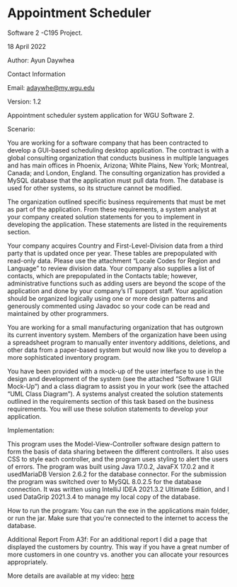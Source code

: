 # Appointment Scheduler
Software 2 -C195 Project.

18 April 2022

Author: Ayun Daywhea

Contact Information

Email: adaywhe@my.wgu.edu

Version: 1.2

Appointment scheduler system application for WGU Software 2.

Scenario:

You are working for a software company that has been contracted to develop a GUI-based scheduling desktop application. The contract is with a global consulting organization that conducts business in multiple languages and has main offices in Phoenix, Arizona; White Plains, New York; Montreal, Canada; and London, England. The consulting organization has provided a MySQL database that the application must pull data from. The database is used for other systems, so its structure cannot be modified.

The organization outlined specific business requirements that must be met as part of the application. From these requirements, a system analyst at your company created solution statements for you to implement in developing the application. These statements are listed in the requirements section.

Your company acquires Country and First-Level-Division data from a third party that is updated once per year. These tables are prepopulated with read-only data. Please use the attachment “Locale Codes for Region and Language” to review division data. Your company also supplies a list of contacts, which are prepopulated in the Contacts table; however, administrative functions such as adding users are beyond the scope of the application and done by your company’s IT support staff. Your application should be organized logically using one or more design patterns and generously commented using Javadoc so your code can be read and maintained by other programmers.

You are working for a small manufacturing organization that has outgrown its current inventory system. Members of the organization have been using a spreadsheet program to manually enter inventory additions, deletions, and other data from a paper-based system but would now like you to develop a more sophisticated inventory program.

You have been provided with a mock-up of the user interface to use in the design and development of the system (see the attached “Software 1 GUI Mock-Up”) and a class diagram to assist you in your work (see the attached “UML Class Diagram”). A systems analyst created the solution statements outlined in the requirements section of this task based on the business requirements. You will use these solution statements to develop your application.

Implementation:

This program uses the Model-View-Controller software design pattern to form the basis of data sharing between the different controllers. It also uses CSS to style each controller, and the program uses styling to alert the users of errors.
The program was built using Java 17.0.2, JavaFX 17.0.2 and it usedMariaDB Version 2.6.2 for the database connector. For the submission the program was switched over to MySQL 8.0.2.5 for the database connection.
It was written using IntelliJ IDEA 2021.3.2 Ultimate Edition, and I used DataGrip 2021.3.4 to manage my local copy of the database.

How to run the program:
You can run the exe in the applications main folder, or run the jar. Make sure that you're connected to the internet to access the database.

Additional Report From A3f:
For an additional report I did a page that displayed the customers by country. This way if you have a great number of more customers in one country vs. another you can allocate your resources appropriately.

More details are available at my video: <a href='https://www.youtube.com/watch?v=zJrFXg5N2UY&t=4s'>here</a>

